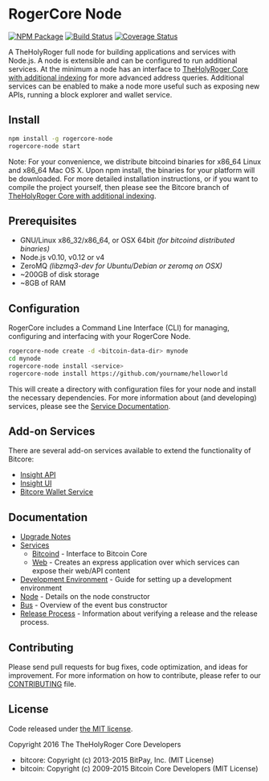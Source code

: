 RogerCore Node
============

[![NPM Package](https://img.shields.io/npm/v/rogercore-node.svg?style=flat-square)](https://www.npmjs.org/package/rogercore-node)
[![Build Status](https://img.shields.io/travis/RogerCore/RogerCore-node.svg?branch=master&style=flat-square)](https://travis-ci.org/RogerCore/RogerCore-node)
[![Coverage Status](https://img.shields.io/coveralls/RogerCore/RogerCore-node.svg?style=flat-square)](https://coveralls.io/r/RogerCore/RogerCore-node)

A TheHolyRoger full node for building applications and services with Node.js. A node is extensible and can be configured to run additional services. At the minimum a node has an interface to [TheHolyRoger Core with additional indexing](https://github.com/RogerCore/RogerCore-TheHolyRogerCoin) for more advanced address queries. Additional services can be enabled to make a node more useful such as exposing new APIs, running a block explorer and wallet service.

## Install

```bash
npm install -g rogercore-node
rogercore-node start
```

Note: For your convenience, we distribute bitcoind binaries for x86_64 Linux and x86_64 Mac OS X. Upon npm install, the binaries for your platform will be downloaded. For more detailed installation instructions, or if you want to compile the project yourself, then please see the Bitcore branch of [TheHolyRoger Core with additional indexing](https://github.com/RogerCore/RogerCore-TheHolyRogerCoin).

## Prerequisites

- GNU/Linux x86_32/x86_64, or OSX 64bit *(for bitcoind distributed binaries)*
- Node.js v0.10, v0.12 or v4
- ZeroMQ *(libzmq3-dev for Ubuntu/Debian or zeromq on OSX)*
- ~200GB of disk storage
- ~8GB of RAM

## Configuration

RogerCore includes a Command Line Interface (CLI) for managing, configuring and interfacing with your RogerCore Node.

```bash
rogercore-node create -d <bitcoin-data-dir> mynode
cd mynode
rogercore-node install <service>
rogercore-node install https://github.com/yourname/helloworld
```

This will create a directory with configuration files for your node and install the necessary dependencies. For more information about (and developing) services, please see the [Service Documentation](docs/services.md).

## Add-on Services

There are several add-on services available to extend the functionality of Bitcore:

- [Insight API](https://github.com/bitpay/insight-api)
- [Insight UI](https://github.com/bitpay/insight-ui)
- [Bitcore Wallet Service](https://github.com/bitpay/bitcore-wallet-service)

## Documentation

- [Upgrade Notes](docs/upgrade.md)
- [Services](docs/services.md)
  - [Bitcoind](docs/services/bitcoind.md) - Interface to Bitcoin Core
  - [Web](docs/services/web.md) - Creates an express application over which services can expose their web/API content
- [Development Environment](docs/development.md) - Guide for setting up a development environment
- [Node](docs/node.md) - Details on the node constructor
- [Bus](docs/bus.md) - Overview of the event bus constructor
- [Release Process](docs/release.md) - Information about verifying a release and the release process.

## Contributing

Please send pull requests for bug fixes, code optimization, and ideas for improvement. For more information on how to contribute, please refer to our [CONTRIBUTING](https://github.com/RogerCore/RogerCore/blob/master/CONTRIBUTING.md) file.

## License

Code released under [the MIT license](https://github.com/RogerCore/RogerCore-node/blob/master/LICENSE).

Copyright 2016 The TheHolyRoger Core Developers

- bitcore: Copyright (c) 2013-2015 BitPay, Inc. (MIT License)
- bitcoin: Copyright (c) 2009-2015 Bitcoin Core Developers (MIT License)
